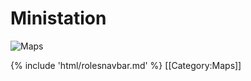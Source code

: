 # Ministation

![Maps](docs/assets/images/Stations/MiniStation.PNG)

{% include 'html/rolesnavbar.md' %}
[[Category:Maps]]
